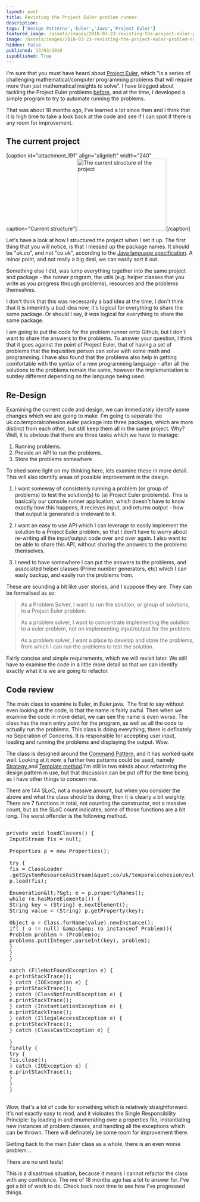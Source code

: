 ```yaml
---
layout: post
title: Revisting the Project Euler problem runner
description: 
tags: ['Design Patterns','Euler','Java','Project Euler']
featured_image: /assets/images/2010-03-23-revisting-the-project-euler-problem-runner.webp
image: /assets/images/2010-03-23-revisting-the-project-euler-problem-runner.webp
hidden: False
published: 23/03/2010
ispublished: True
---
```

I'm sure that you must have heard about <a title="Project Euler website" href="http://projecteuler.net/" target="_blank">Project Euler</a>, which "is a series of challenging mathematical/computer programming problems that  will require more than just mathematical insights to solve". I have blogged about tackling the Project Euler problems <a href="http://temporalcohesion.co.uk/2008/08/22/building-the-project-euler-framework-part-1/">before</a>, and at the time, I developed a simple program to try to automate running the problems.

That was about 18 months ago, I've learned a lot since then and I think that it is high time to take a look back at the code and see if I can spot if there is any room for improvement.
<h2>The current project</h2>
[caption id="attachment_191" align="alignleft" width="240" caption="Current structure"]<a href="http://temporalcohesion.co.uk/wp-content/uploads/2010/03/eulerprojectold.png"><img class="size-medium wp-image-191 " title="eulerprojectold" src="http://temporalcohesion.co.uk/wp-content/uploads/2010/03/eulerprojectold-300x241.png" alt="The current structure of the project" width="240" height="193" /></a>[/caption]

Let's have a look at how I structured the project when I set it up. The first thing that you will notice, is that I messed up the package names. It should be "uk.co", and not "co.uk", according to the <a title="Java Language specification on sun.com" href="http://java.sun.com/docs/books/jls/third_edition/html/packages.html#7.7" target="_blank">Java language specification</a>. A minor point, and not really a big deal, we can easily sort it out.

Something else I did, was lump everything together into the same project and package - the runner program, the utils (e.g. helper classes that you write as you progress through problems), resources and the problems themselves.

I don't think that this was necessarily a bad idea at the time, I don't think that it is inherintly a bad idea now, it's logical for everything to share the same package. Or should I say, it <em>was </em>logical for everything to share the same package.

I am going to put the code for the problem runner onto Github, but I don't want to share the answers to the problems. To answer your question, I think that it goes against the point of Project Euler, that of having a set of problems that the inquisitive person can solve with some math and programming. I have also found that the problems also help in getting comfortable with the syntax of a new programming language - after all the solutions to the problems remain the same, however the implementation is subtley different depending on the language being used.
<h2>Re-Design</h2>
Examining the current code and design, we can immediately identify some changes which we are going to make  I'm going to seperate the uk.co.temporalcohesion.euler package into three packages, which are more distinct from each other, but still keep them all in the same project. Why? Well, it is obvious that there are three tasks which we have to manage:
<ol>
	<li>Running problems.</li>
	<li>Provide an API to run the problems.</li>
	<li>Store the problems somewhere</li>
</ol>
To shed some light on my thinking here, lets examine these in more detail. This will also identify areas of possible improvement in the design.

1. I want someway of consistenly running a problem (or group of problems) to test the solution(s) to (a) Project Euler problem(s). This is basically our console runner application, which doesn't have to know exactly how this happens, it recieves input, and returns output - how that output is generated is irrelevant to it.

2. I want an easy to use API which I can leverage to easily implement the solution to a Project Euler problem, so that I don't have to worry about re-writing all the input/output code over and over again. I also want to be able to share this API, without sharing the answers to the problems themselves.

3. I need to have somewhere I can put the answers to the problems, and associated helper classes (Prime number generators, etc) which I can easly backup, and easily run the problems from.

These are sounding a bit like user stories, and I suppose they are. They can be formalised as so:
<blockquote>
<p style="text-align: left;">As a Problem Solver, I want to run the solution, or group of solutions, to a Project Euler problem.</p>
<p style="text-align: left;">As a problem solver, I want to concentrate implementing the solution to a euler problem, not on implementing input/output for the problem.</p>
<p style="text-align: left;">As a problem solver, I want a place to develop and store the problems, from which I can run the problems to test the solution.</p>
</blockquote>
<p style="text-align: left;">Fairly concise and simple requirements, which we will revisit later. We still have to examine the code in a little more detail so that we can identify exactly what it is we are going to refactor.</p>

<h2 style="text-align: left;">Code review</h2>
The main class to examine is Euler, in Euler.java.  The first to say without even looking at the code, is that the name is fairly awful. Then when we examine the code in more detail, we can see the name is even worse. The class has the main entry point for the program, as well as all the code to actually run the problems. This class is doing everything, there is definately no Seperation of Concerns. It is responsible for accepting user input, loading and running the problems and displaying the output. Wow.

The class is designed around the <a title="Command Patter on Wikipedia" href="http://en.wikipedia.org/wiki/Command_pattern" target="_blank">Command Pattern</a>, and it has worked quite well. Looking at it now, a further two patterns could be used, namely <a title="Strategy patter on Wikipedia" href="http://en.wikipedia.org/wiki/Strategy_pattern" target="_blank">Strategy </a>and <a title="Template method pattern on Wikipedia" href="http://en.wikipedia.org/wiki/Template_method_pattern" target="_blank">Template method</a>.I'm still in two minds about refactoring the design pattern in use, but that discussion can be put off for the time being, as I have other things to concern me.

There are 144 SLoC, not a massive amount, but when you consider the above and what the class should be doing, then it is clearly a bit weighty. There are 7 functions in total, not counting the constructor, not a massive count, but as the SLoC count indicates, some of those functions are a bit long. The worst offender is the following method.

<pre class="lang:java decode:1 " >

private void loadClasses() {
 InputStream fis = null;

 Properties p = new Properties();

 try {
 fis = ClassLoader
 .getSystemResourceAsStream(&amp;quot;co/uk/temporalcohesion/euler/resources/problems.properties&amp;quot;);
 p.load(fis);

 Enumeration&amp;lt;?&amp;gt; e = p.propertyNames();
 while (e.hasMoreElements()) {
 String key = (String) e.nextElement();
 String value = (String) p.getProperty(key);

 Object o = Class.forName(value).newInstance();
 if( ( o != null) &amp;amp;&amp;amp; (o instanceof Problem)){
 Problem problem = (Problem)o;
 problems.put(Integer.parseInt(key), problem);
 }
 }
 }

 catch (FileNotFoundException e) {
 e.printStackTrace();
 } catch (IOException e) {
 e.printStackTrace();
 } catch (ClassNotFoundException e) {
 e.printStackTrace();
 } catch (InstantiationException e) {
 e.printStackTrace();
 } catch (IllegalAccessException e) {
 e.printStackTrace();
 } catch (ClassCastException e) {

 }
 finally {
 try {
 fis.close();
 } catch (IOException e) {
 e.printStackTrace();
 }
 }
 }

</pre>


Wow, that's a lot of code for something which is relatively straightforward. It's not exactly easy to read, and it violoates the Single Responsibility Principle: by loading in and enumerating over a properties file, instantiating new instances of problem classes, and handling all the exceptions which can be thrown. There will definately be some room for improvement there.

Getting back to the main <em>Euler </em>class as a whole, there is an even worse problem...

There are no unit tests!

This is a disastrous situation, because it means I cannot refactor the class with any confidence. The me of 18 months ago has a lot to answer for. I've got a bit of work to do. Check back next time to see how I've progressed things.
<p style="text-align: left;"></p>
